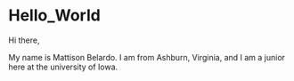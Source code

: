 # Hello_World

Hi there,

My name is Mattison Belardo. I am from Ashburn, Virginia, and I am a junior here at the university of Iowa.
